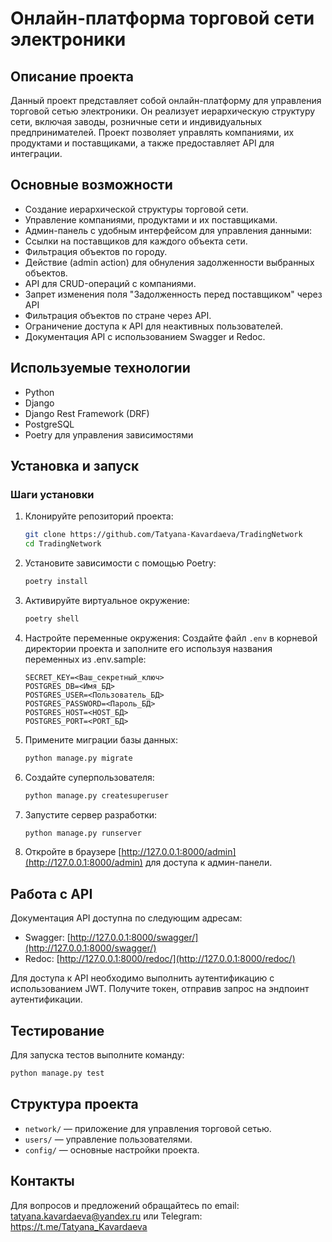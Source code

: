 # Онлайн-платформа торговой сети электроники

## Описание проекта

Данный проект представляет собой онлайн-платформу для управления торговой сетью электроники. Он реализует иерархическую
структуру сети, включая заводы, розничные сети и индивидуальных предпринимателей. Проект позволяет управлять компаниями,
их продуктами и поставщиками, а также предоставляет API для интеграции.

## Основные возможности

- Создание иерархической структуры торговой сети.
- Управление компаниями, продуктами и их поставщиками.
- Админ-панель с удобным интерфейсом для управления данными: 
- Ссылки на поставщиков для каждого объекта сети. 
- Фильтрация объектов по городу. 
- Действие (admin action) для обнуления задолженности выбранных объектов.
- API для CRUD-операций с компаниями.
- Запрет изменения поля "Задолженность перед поставщиком" через API
- Фильтрация объектов по стране через API.
- Ограничение доступа к API для неактивных пользователей.
- Документация API с использованием Swagger и Redoc.

## Используемые технологии

- Python
- Django
- Django Rest Framework (DRF)
- PostgreSQL
- Poetry для управления зависимостями

## Установка и запуск

### Шаги установки

1. Клонируйте репозиторий проекта:
   ```bash
   git clone https://github.com/Tatyana-Kavardaeva/TradingNetwork
   cd TradingNetwork
   ```

2. Установите зависимости с помощью Poetry:
   ```bash
   poetry install
   ```

3. Активируйте виртуальное окружение:
   ```bash
   poetry shell
   ```

4. Настройте переменные окружения:
   Создайте файл `.env` в корневой директории проекта и заполните его используя названия переменных из .env.sample:
   ```env
   SECRET_KEY=<Ваш_секретный_ключ>
   POSTGRES_DB=<Имя_БД>
   POSTGRES_USER=<Пользователь_БД>
   POSTGRES_PASSWORD=<Пароль_БД>
   POSTGRES_HOST=<HOST_БД>
   POSTGRES_PORT=<PORT_БД>
   ```

5. Примените миграции базы данных:
   ```bash
   python manage.py migrate
   ```

6. Создайте суперпользователя:
   ```bash
   python manage.py createsuperuser
   ```

7. Запустите сервер разработки:
   ```bash
   python manage.py runserver
   ```

8. Откройте в браузере [http://127.0.0.1:8000/admin](http://127.0.0.1:8000/admin) для доступа к админ-панели.

## Работа с API

Документация API доступна по следующим адресам:

- Swagger: [http://127.0.0.1:8000/swagger/](http://127.0.0.1:8000/swagger/)
- Redoc: [http://127.0.0.1:8000/redoc/](http://127.0.0.1:8000/redoc/)

Для доступа к API необходимо выполнить аутентификацию с использованием JWT. Получите токен, отправив запрос на эндпоинт
аутентификации.

## Тестирование

Для запуска тестов выполните команду:

```bash
python manage.py test
```

## Структура проекта

- `network/` — приложение для управления торговой сетью.
- `users/` — управление пользователями.
- `config/` — основные настройки проекта.

## Контакты

Для вопросов и предложений обращайтесь по email: tatyana.kavardaeva@yandex.ru или
Telegram: https://t.me/Tatyana_Kavardaeva
